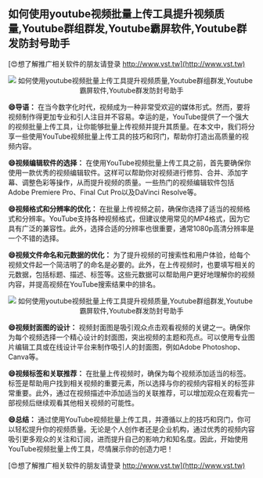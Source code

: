 ## **如何使用youtube视频批量上传工具提升视频质量,Youtube群组群发,Youtube霸屏软件,Youtube群发防封号助手**

[😍想了解推广相关软件的朋友请登录 http://www.vst.tw](http://www.vst.tw)

 <center><img src="https://vst.tw/MP4/tuiguang/png/6.png" alt="如何使用youtube视频批量上传工具提升视频质量,Youtube群组群发,Youtube霸屏软件,Youtube群发防封号助手"></center>

**😄导语：**
在当今数字化时代，视频成为一种非常受欢迎的媒体形式。然而，要将视频制作得更加专业和引人注目并不容易。幸运的是，YouTube提供了一个强大的视频批量上传工具，让你能够批量上传视频并提升其质量。在本文中，我们将分享一些使用YouTube视频批量上传工具的技巧和窍门，帮助你打造出高质量的视频内容。

**😄视频编辑软件的选择：**
在使用YouTube视频批量上传工具之前，首先要确保你使用一款优秀的视频编辑软件。这样可以帮助你对视频进行修剪、合并、添加字幕、调整色彩等操作，从而提升视频的质量。一些热门的视频编辑软件包括Adobe Premiere Pro、Final Cut Pro以及DaVinci Resolve等。

**😄视频格式和分辨率的优化：**
在批量上传视频之前，确保你选择了适当的视频格式和分辨率。YouTube支持各种视频格式，但建议使用常见的MP4格式，因为它具有广泛的兼容性。此外，选择合适的分辨率也很重要，通常1080p高清分辨率是一个不错的选择。

**😄视频文件命名和元数据的优化：**
为了提升视频的可搜索性和用户体验，给每个视频文件起一个简洁明了的命名是必要的。此外，在上传视频时，也要填写相关的元数据，包括标题、描述、标签等。这些元数据可以帮助用户更好地理解你的视频内容，并提高视频在YouTube搜索结果中的排名。

 <center><img src="https://vst.tw/MP4/tuiguang/png/6.png" alt="如何使用youtube视频批量上传工具提升视频质量,Youtube群组群发,Youtube霸屏软件,Youtube群发防封号助手"></center>

**😄视频封面图的设计：**
视频封面图是吸引观众点击观看视频的关键之一。确保你为每个视频选择一个精心设计的封面图，突出视频的主题和亮点。可以使用专业图片编辑工具或在线设计平台来制作吸引人的封面图，例如Adobe Photoshop、Canva等。

**😄视频标签和关联推荐：**
在批量上传视频时，确保为每个视频添加适当的标签。标签是帮助用户找到相关视频的重要元素，所以选择与你的视频内容相关的标签非常重要。此外，通过在视频描述中添加适当的关联推荐，可以增加观众在观看完一部视频后继续观看其他相关视频的可能性。

**😄总结：**
通过使用YouTube视频批量上传工具，并遵循以上的技巧和窍门，你可以轻松提升你的视频质量。无论是个人创作者还是企业机构，通过优秀的视频内容吸引更多观众的关注和订阅，进而提升自己的影响力和知名度。因此，开始使用YouTube视频批量上传工具，尽情展示你的创造力吧！

[😍想了解推广相关软件的朋友请登录 http://www.vst.tw](http://www.vst.tw)



